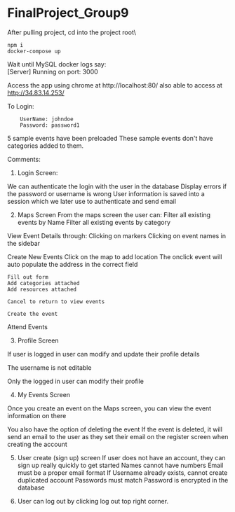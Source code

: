 # FinalProject_Group9

After pulling project, cd into the project root\
<!-- `cd eventify`\ -->
`npm i`\
`docker-compose up`

Wait until MySQL docker logs say:\
[Server] Running on port:  3000

Access the app using chrome at http://localhost:80/
also able to access at http://34.83.14.253/

To Login:
```
    UserName: johndoe
    Password: password1
```
5 sample events have been preloaded
These sample events don't have categories added to them.

Comments:
    
1. Login Screen:

We can authenticate the login with the user in the database
Display errors if the password or username is wrong
User information is saved into a session which we later use to authenticate and send email

2. Maps Screen
From the maps screen the user can:
    Filter all existing events by Name
    Filter all existing events by category

View Event Details through:
    Clicking on markers
    Clicking on event names in the sidebar

Create New Events 
    Click on the map to add location
        The onclick event will auto populate the address in the correct field

    Fill out form
    Add categories attached
    Add resources attached

    Cancel to return to view events

    Create the event

Attend Events

3. Profile Screen

If user is logged in
    user can modify and update their profile details

The username is not editable

Only the logged in user can modify their profile

4. My Events Screen

Once you create an event on the Maps screen, you can view the event information on there

You also have the option of deleting the event
    If the event is deleted, it will send an email to the user as they set their email on the register screen when creating the account


5. User create (sign up) screen
    If user does not have an account, they can sign up really quickly to get started
    Names cannot have numbers
    Email must be a proper email format 
    If Username already exists, cannot create duplicated account
    Passwords must match
    Password is encrypted in the database

6. User can log out by clicking log out top right corner. 





